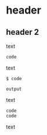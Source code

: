 # header

## header 2

text

```fence
code
```

text

```fence
$ code

output
```

text

```fence
code
code
```

text
